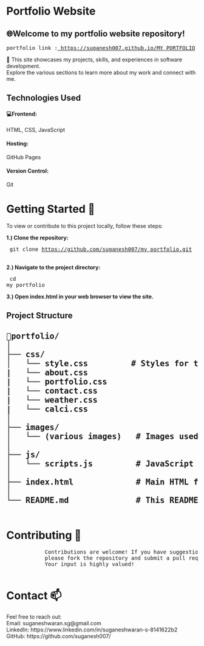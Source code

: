<h1><b>Portfolio Website</b></h1>
<h2>🌐Welcome to my portfolio website repository! </h2>
            <pre>portfolio link :<a href ="https://suganesh007.github.io/MY_PORTFOLIO/" > https://suganesh007.github.io/MY_PORTFOLIO</a> <br></pre>
            🎉 This site showcases my projects, skills, and experiences in software development.<br>
             Explore the various sections to learn more about my work and connect with me.
<h2>Technologies Used </h2>
            <h4>💻Frontend:</h4>
                        HTML, CSS, JavaScript
            <h4>Hosting:</h4>
                        GitHub Pages
            <h4>Version Control:</h4>
                        Git
<h1>Getting Started 🚀</h1>
            To view or contribute to this project locally, follow these steps:

**1.) Clone the repository:** <br>
            <pre>       git clone 
                        https://github.com/suganesh007/my_portfolio.git</pre><br>
**2.) Navigate to the project directory:**
            <pre>       cd my_portfolio</pre>
**3.) Open index.html in your web browser to view the site.**

<h2>Project Structure<h2> 
<pre>
📁portfolio/
│
├── css/
│   └── style.css         # Styles for the website
|   └── about.css 
|   └── portfolio.css 
|   └── contact.css 
|   └── weather.css 
|   └── calci.css 
│
├── images/
│   └── (various images)   # Images used in the portfolio
│
├── js/
│   └── scripts.js         # JavaScript for interactive elements
│
├── index.html             # Main HTML file
│
└── README.md              # This README file
            </pre>

<h1>Contributing 🤝</h1>
<pre>            Contributions are welcome! If you have suggestions or want to improve the project, 
            please fork the repository and submit a pull request. 
            Your input is highly valued!
            </pre>
<h1>Contact 📫</h1>
            Feel free to reach out: <br>
            Email: suganeshwaran.sg@gmail.com<br>
            LinkedIn: https://www.linkedin.com/in/suganeshwaran-s-8141622b2<br>
            GitHub: https://github.com/suganesh007/
